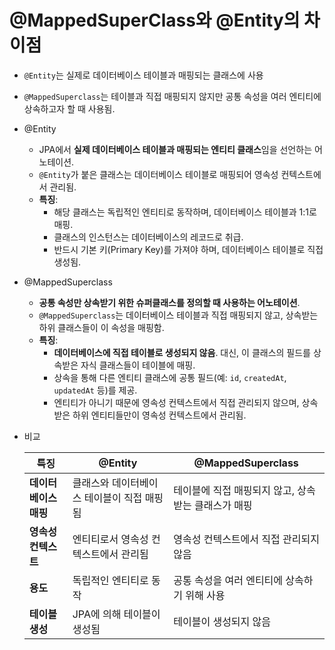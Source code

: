 # @MappedSuperClass와 @Entity의 차이점

- `@Entity`는 실제로 데이터베이스 테이블과 매핑되는 클래스에 사용
- `@MappedSuperclass`는 테이블과 직접 매핑되지 않지만 공통 속성을 여러 엔티티에 상속하고자 할 때 사용됨.
- @Entity
    - JPA에서 **실제 데이터베이스 테이블과 매핑되는 엔티티 클래스**임을 선언하는 어노테이션.
    - `@Entity`가 붙은 클래스는 데이터베이스 테이블로 매핑되어 영속성 컨텍스트에서 관리됨.
    - **특징**:
        - 해당 클래스는 독립적인 엔티티로 동작하며, 데이터베이스 테이블과 1:1로 매핑.
        - 클래스의 인스턴스는 데이터베이스의 레코드로 취급.
        - 반드시 기본 키(Primary Key)를 가져야 하며, 데이터베이스 테이블로 직접 생성됨.
- @MappedSuperclass
    - **공통 속성만 상속받기 위한 슈퍼클래스를 정의할 때 사용하는 어노테이션**.
    - `@MappedSuperclass`는 데이터베이스 테이블과 직접 매핑되지 않고, 상속받는 하위 클래스들이 이 속성을 매핑함.
    - **특징**:
        - **데이터베이스에 직접 테이블로 생성되지 않음**. 대신, 이 클래스의 필드를 상속받은 자식 클래스들이 테이블에 매핑.
        - 상속을 통해 다른 엔티티 클래스에 공통 필드(예: `id`, `createdAt`, `updatedAt` 등)를 제공.
        - 엔티티가 아니기 때문에 영속성 컨텍스트에서 직접 관리되지 않으며, 상속받은 하위 엔티티들만이 영속성 컨텍스트에서 관리됨.
- 비교

    | **특징** | **@Entity** | **@MappedSuperclass** |
    | --- | --- | --- |
    | **데이터베이스 매핑** | 클래스와 데이터베이스 테이블이 직접 매핑됨 | 테이블에 직접 매핑되지 않고, 상속받는 클래스가 매핑 |
    | **영속성 컨텍스트** | 엔티티로서 영속성 컨텍스트에서 관리됨 | 영속성 컨텍스트에서 직접 관리되지 않음 |
    | **용도** | 독립적인 엔티티로 동작 | 공통 속성을 여러 엔티티에 상속하기 위해 사용 |
    | **테이블 생성** | JPA에 의해 테이블이 생성됨 | 테이블이 생성되지 않음 |